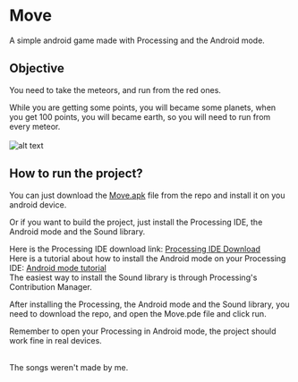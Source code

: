 # Move
A simple android game made with Processing and the Android mode.

## Objective
You need to take the meteors, and run from the red ones.

While you are getting some points, you will became some planets, when you get 100 points, you will became earth, so you will need to run from every meteor.<br><br>
![alt text](https://raw.githubusercontent.com/viniciuseb/Move/master/Move.gif)

## How to run the project?
You can just download the [Move.apk](https://github.com/viniciuseb/Move/raw/master/Move.apk) file from the repo and install it on you android device.

Or if you want to build the project, just install the Processing IDE, the Android mode and the Sound library.

Here is the Processing IDE download link: [Processing IDE Download](https://processing.org/download/)<br>
Here is a tutorial about how to install the Android mode on your Processing IDE: [Android mode tutorial](https://android.processing.org/install.html)<br>
The easiest way to install the Sound library is through Processing's Contribution Manager.

After installing the Processing, the Android mode and the Sound library, you need to download the repo, and open the Move.pde file and click run.

Remember to open your Processing in Android mode, the project should work fine in real devices.

<br>The songs weren't made by me.
